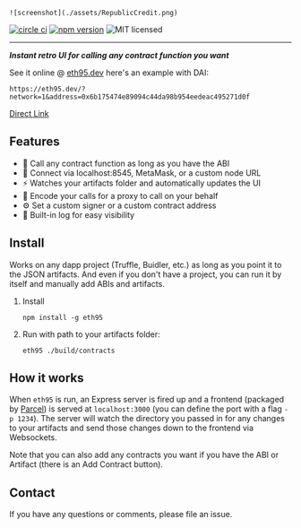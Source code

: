 ```
![screenshot](./assets/RepublicCredit.png)
```                                         

[![circle ci](https://badgen.net/circleci/github/adrianmcli/eth95)](https://circleci.com/gh/adrianmcli/eth95)
[![npm version](https://badgen.net/npm/v/eth95)](https://www.npmjs.com/package/eth95)
![MIT licensed](https://badgen.net/badge/license/MIT/blue)

---


_**Instant retro UI for calling any contract function you want**_

See it online @ [eth95.dev](https://eth95.dev/) here's an example with DAI:

```
https://eth95.dev/?network=1&address=0x6b175474e89094c44da98b954eedeac495271d0f
```

[Direct Link](https://eth95.dev/?network=1&address=0x6b175474e89094c44da98b954eedeac495271d0f)

## Features

- 🤙 Call any contract function as long as you have the ABI
- 🔌 Connect via localhost:8545, MetaMask, or a custom node URL
- ⚡ Watches your artifacts folder and automatically updates the UI
- 🔢 Encode your calls for a proxy to call on your behalf
- ⚙️ Set a custom signer or a custom contract address
- 📜 Built-in log for easy visibility

## Install

Works on any dapp project (Truffle, Buidler, etc.) as long as you point it to the JSON artifacts. And even if you don't have a project, you can run it by itself and manually add ABIs and artifacts.

1. Install

    ```shell
    npm install -g eth95
    ```

2. Run with path to your artifacts folder:

    ```shell
    eth95 ./build/contracts
    ```

## How it works

When `eth95` is run, an Express server is fired up and a frontend (packaged by [Parcel](https://parceljs.org/)) is served at `localhost:3000` (you can define the port with a flag `-p 1234`). The server will watch the directory you passed in for any changes to your artifacts and send those changes down to the frontend via Websockets.

Note that you can also add any contracts you want if you have the ABI or Artifact (there is an Add Contract button).

## Contact

If you have any questions or comments, please file an issue.
